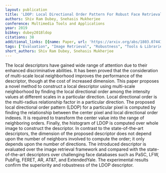 ```yaml
---
layout: publication
title: 'LDOP: Local Directional Order Pattern For Robust Face Retrieval'
authors: Shiv Ram Dubey, Snehasis Mukherjee
conference: Multimedia Tools and Applications
year: 2019
bibkey: dubey2018ldop
citations: 38
additional_links: [{name: Paper, url: 'https://arxiv.org/abs/1803.07441'}]
tags: ["Evaluation", "Image Retrieval", "Robustness", "Tools & Libraries"]
short_authors: Shiv Ram Dubey, Snehasis Mukherjee
---
```

The local descriptors have gained wide range of attention due to their
enhanced discriminative abilities. It has been proved that the consideration of
multi-scale local neighborhood improves the performance of the descriptor,
though at the cost of increased dimension. This paper proposes a novel method
to construct a local descriptor using multi-scale neighborhood by finding the
local directional order among the intensity values at different scales in a
particular direction. Local directional order is the multi-radius relationship
factor in a particular direction. The proposed local directional order pattern
(LDOP) for a particular pixel is computed by finding the relationship between
the center pixel and local directional order indexes. It is required to
transform the center value into the range of neighboring orders. Finally, the
histogram of LDOP is computed over whole image to construct the descriptor. In
contrast to the state-of-the-art descriptors, the dimension of the proposed
descriptor does not depend upon the number of neighbors involved to compute the
order; it only depends upon the number of directions. The introduced descriptor
is evaluated over the image retrieval framework and compared with the
state-of-the-art descriptors over challenging face databases such as PaSC, LFW,
PubFig, FERET, AR, AT&T, and ExtendedYale. The experimental results confirm the
superiority and robustness of the LDOP descriptor.